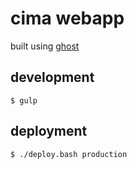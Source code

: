 # cima webapp

built using [ghost](https://ghost.org/)

## development

```
$ gulp
```

## deployment

```
$ ./deploy.bash production
```
